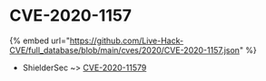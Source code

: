 # CVE-2020-1157
{% embed url="https://github.com/Live-Hack-CVE/full_database/blob/main/cves/2020/CVE-2020-1157.json" %}

* ShielderSec ~> [CVE-2020-11579](https://www.alice-snow.ru/2020/database/cve-2020-1157/cve-2020-11579-shieldersec)